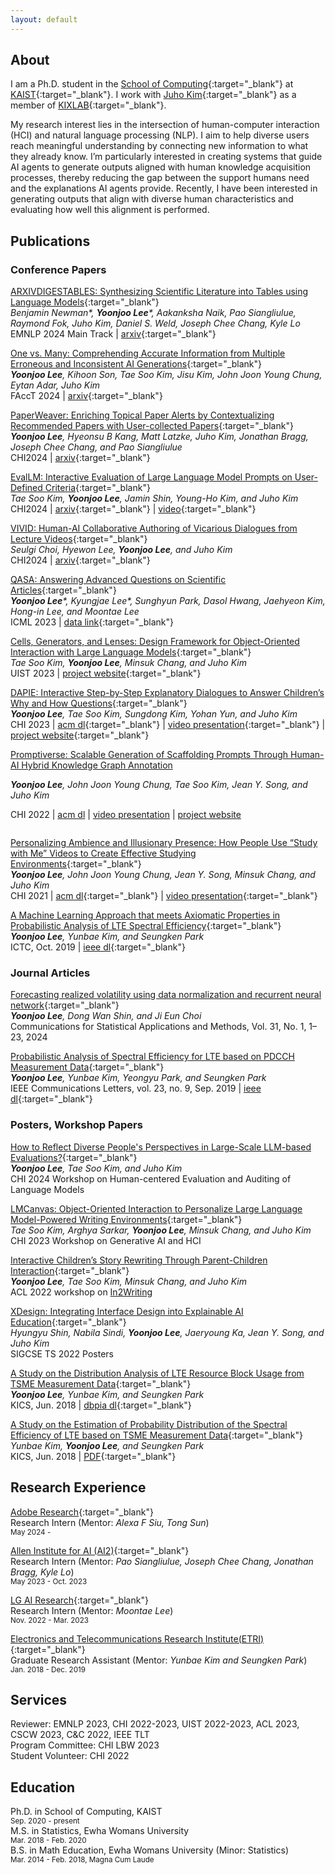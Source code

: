 ```yaml
---
layout: default
---
```


## About

I am a Ph.D. student in the [School of Computing](https://cs.kaist.ac.kr/){:target="_blank"} at [KAIST](https://www.kaist.ac.kr/){:target="_blank"}. I work with [Juho Kim](https://juhokim.com/){:target="_blank"} as a member of [KIXLAB](https://www.kixlab.org/){:target="_blank"}.

My research interest lies in the intersection of human-computer interaction (HCI) and natural language processing (NLP). I aim to help diverse users reach meaningful understanding by connecting new information to what they already know. I’m particularly interested in creating systems that guide AI agents to generate outputs aligned with human knowledge acquisition processes, thereby reducing the gap between the support humans need and the explanations AI agents provide. Recently, I have been interested in generating outputs that align with diverse human characteristics and evaluating how well this alignment is performed.

## Publications

### Conference Papers

[ARXIVDIGESTABLES: Synthesizing Scientific Literature into Tables using Language Models](https://yoonjoolee.com/assets/papers/ARXIVDIGESTABLES_EMNLP_2024.pdf){:target="_blank"}\
_Benjamin Newman\*, **Yoonjoo Lee**\*, Aakanksha Naik, Pao Siangliulue, Raymond Fok, Juho Kim, Daniel S. Weld, Joseph Chee Chang, Kyle Lo_\
EMNLP 2024 Main Track | [arxiv](https://arxiv.org/pdf/2410.22360){:target="_blank"}

[One vs. Many: Comprehending Accurate Information from Multiple Erroneous and Inconsistent AI Generations](https://arxiv.org/abs/2405.05581){:target="_blank"}\
_**Yoonjoo Lee**, Kihoon Son, Tae Soo Kim, Jisu Kim, John Joon Young Chung, Eytan Adar, Juho Kim_\
FAccT 2024 | [arxiv](https://arxiv.org/abs/2405.05581){:target="_blank"}

[PaperWeaver: Enriching Topical Paper Alerts by Contextualizing Recommended Papers with User-collected Papers](https://arxiv.org/pdf/2403.02939.pdf){:target="_blank"}  
_**Yoonjoo Lee**, Hyeonsu B Kang, Matt Latzke, Juho Kim, Jonathan Bragg, Joseph Chee Chang, and Pao Siangliulue_\
CHI2024 | [arxiv](https://arxiv.org/pdf/2403.02939.pdf){:target="_blank"}

[EvalLM: Interactive Evaluation of Large Language Model Prompts on User-Defined Criteria](https://arxiv.org/pdf/2309.13633.pdf){:target="_blank"}  
_Tae Soo Kim, **Yoonjoo Lee**, Jamin Shin, Young-Ho Kim, and Juho Kim_\
CHI2024 | [arxiv](https://arxiv.org/pdf/2309.13633.pdf){:target="_blank"} | [video](https://www.youtube.com/watch?v=7hvTnhiCO7Y){:target="_blank"}

[VIVID: Human-AI Collaborative Authoring of Vicarious Dialogues from Lecture Videos](https://arxiv.org/abs/2403.09168){:target="_blank"}\
_Seulgi Choi, Hyewon Lee, **Yoonjoo Lee**, and Juho Kim_\
CHI2024 | [arxiv](https://arxiv.org/pdf/2403.09168){:target="_blank"}

[QASA: Answering Advanced Questions on Scientific Articles](https://yoonjoolee.com/assets/papers/QASA_ICML2023.pdf){:target="_blank"}\
_**Yoonjoo Lee**\*, Kyungjae Lee\*, Sunghyun Park, Dasol Hwang, Jaehyeon Kim, Hong-in Lee, and Moontae Lee_\
ICML 2023 | [data link](https://github.com/lgresearch/QASA){:target="_blank"}

[Cells, Generators, and Lenses: Design Framework for Object-Oriented Interaction with Large Language Models](https://kixlab.github.io/website-files/2023/uist2023-llmobjects-paper.pdf){:target="_blank"}  
_Tae Soo Kim, **Yoonjoo Lee**, Minsuk Chang, and Juho Kim_\
UIST 2023 | [project website](https://llm-objects.kixlab.org/){:target="_blank"}

[DAPIE: Interactive Step-by-Step Explanatory Dialogues to Answer Children’s Why and How Questions](https://kixlab.github.io/website-files/2023/chi2023-childQA-paper.pdf){:target="_blank"}  
_**Yoonjoo Lee**, Tae Soo Kim, Sungdong Kim, Yohan Yun, and Juho Kim_\
CHI 2023 | [acm dl](https://dl.acm.org/doi/10.1145/3544548.3581369){:target="_blank"} | [video presentation](https://www.youtube.com/watch?v=nBdIhI66_vY){:target="_blank"} | [project website](https://dapie.kixlab.org/){:target="_blank"}


<div style="display: flex; flex-direction: row; gap: 12px;">
    <div>
        <a href="https://kixlab.github.io/website-files/2022/chi2022-promptiverse-paper.pdf" target="_blank">
            Promptiverse: Scalable Generation of Scaffolding Prompts Through Human-AI Hybrid Knowledge Graph Annotation
        </a>
        <p style="margin-bottom: 0px"><i><b>Yoonjoo Lee</b>, John Joon Young Chung, Tae Soo Kim, Jean Y. Song, and Juho Kim</i></p>
        <p>CHI 2022 | <a href="https://dl.acm.org/doi/abs/10.1145/3491102.3502087" target="_blank">acm dl</a> | <a href="https://www.youtube.com/watch?v=jvtsD73-Hqw" target="_blank">
            video presentation</a> | <a href="https://promptiverse.kixlab.org" target="_blank">
            project website</a></p>
    </div>
</div>

[Personalizing Ambience and Illusionary Presence: How People Use “Study with Me” Videos to Create Effective Studying Environments](https://kixlab.github.io/website-files/2021/chi2021-Studywithme-paper.pdf){:target="_blank"}  
_**Yoonjoo Lee**, John Joon Young Chung, Jean Y. Song, Minsuk Chang, and Juho Kim_\
CHI 2021 | [acm dl](https://dl.acm.org/doi/10.1145/3411764.3445222){:target="_blank"} | [video presentation](https://www.youtube.com/watch?v=jm8jTmhHbwI){:target="_blank"}

[A Machine Learning Approach that meets Axiomatic Properties in Probabilistic Analysis of LTE Spectral Efficiency](https://yoonjoolee.com/assets/papers/ICTC19_MLbasedSEAnalysis.pdf){:target="_blank"}  
_**Yoonjoo Lee**, Yunbae Kim, and Seungken Park_\
ICTC, Oct. 2019 | [ieee dl](https://ieeexplore.ieee.org/document/8939989){:target="_blank"}


### Journal Articles

[Forecasting realized volatility using data normalization and recurrent neural network](https://yoonjoolee.com/assets/papers/CSAM_RV_paper.pdf){:target="_blank"}  
_**Yoonjoo Lee**, Dong Wan Shin, and Ji Eun Choi_\
Communications for Statistical Applications and Methods, Vol. 31, No. 1, 1–23, 2024

[Probabilistic Analysis of Spectral Efficiency for LTE based on PDCCH Measurement Data](https://yoonjoolee.com/assets/papers/IEEE-AnalysisofSpectralEfficiency.pdf){:target="_blank"}  
_**Yoonjoo Lee**, Yunbae Kim, Yeongyu Park, and Seungken Park_\
IEEE Communications Letters, vol. 23, no. 9, Sep. 2019 | [ieee dl](https://ieeexplore.ieee.org/document/8750883){:target="_blank"}

### Posters, Workshop Papers

[How to Reflect Diverse People's Perspectives in Large-Scale LLM-based Evaluations?](https://heal-workshop.github.io/papers/34_how_to_reflect_diverse_people_.pdf){:target="_blank"}\
_**Yoonjoo Lee**, Tae Soo Kim, and Juho Kim_\
CHI 2024 Workshop on Human-centered Evaluation and Auditing of Language Models

[LMCanvas: Object-Oriented Interaction to Personalize Large Language Model-Powered Writing Environments](https://kixlab.github.io/website-files/2023/chi2023-workshop-lmcanvas-paper.pdf){:target="_blank"}  
_Tae Soo Kim, Arghya Sarkar, **Yoonjoo Lee**, Minsuk Chang, and Juho Kim_\
CHI 2023 Workshop on Generative AI and HCI

[Interactive Children’s Story Rewriting Through Parent-Children Interaction](https://kixlab.github.io/website-files/2022/acl2022-workshop-childrenstory-paper.pdf){:target="_blank"}  
_**Yoonjoo Lee**, Tae Soo Kim, Minsuk Chang, and Juho Kim_\
ACL 2022 workshop on [In2Writing](https://in2writing.glitch.me/)

[XDesign: Integrating Interface Design into Explainable AI Education](https://kixlab.github.io/website-files/2022/sigcse2022-poster-XDesign-paper.pdf){:target="_blank"}  
_Hyungyu Shin, Nabila Sindi, **Yoonjoo Lee**, Jaeryoung Ka, Jean Y. Song, and Juho Kim_\
SIGCSE TS 2022 Posters 

[A Study on the Distribution Analysis of LTE Resource Block Usage from TSME Measurement Data](https://yoonjoolee.com/assets/papers/KICS18_RBUsageAnalysis.pdf){:target="_blank"}  
_**Yoonjoo Lee**, Yunbae Kim, and Seungken Park_\
KICS, Jun. 2018 | [dbpia dl](http://www.dbpia.co.kr/journal/articleDetail?nodeId=NODE07512759&language=ko_KR){:target="_blank"}

[A Study on the Estimation of Probability Distribution of the Spectral Efficiency of LTE based on TSME Measurement Data](https://yoonjoolee.com/assets/papers/KICS18_SpectralEfficiencyAnalysis.pdf){:target="_blank"}  
_Yunbae Kim, **Yoonjoo Lee**, and Seungken Park_\
KICS, Jun. 2018 | [PDF](http://www.dbpia.co.kr/journal/articleDetail?nodeId=NODE07512760){:target="_blank"}

## Research Experience
[Adobe Research](https://research.adobe.com/){:target="_blank"}  
Research Intern (Mentor: _Alexa F Siu, Tong Sun_)\
<sup>May 2024 - </sup>

[Allen Institute for AI (AI2)](https://allenai.org/){:target="_blank"}  
Research Intern (Mentor: _Pao Siangliulue, Joseph Chee Chang, Jonathan Bragg, Kyle Lo_)\
<sup>May 2023 - Oct. 2023</sup>

[LG AI Research](https://www.lgresearch.ai/){:target="_blank"}  
Research Intern (Mentor: _Moontae Lee_)\
<sup>Nov. 2022 - Mar. 2023</sup>

[Electronics and Telecommunications Research Institute(ETRI)](https://www.etri.re.kr/eng/main/main.etri){:target="_blank"}  
Graduate Research Assistant (Mentor: _Yunbae Kim and Seungken Park_)\
<sup>Jan. 2018 - Dec. 2019</sup>

## Services
Reviewer: EMNLP 2023, CHI 2022-2023, UIST 2022-2023, ACL 2023, CSCW 2023, C&C 2022, IEEE TLT\
Program Committee: CHI LBW 2023\
Student Volunteer: CHI 2022

## Education
Ph.D. in School of Computing, KAIST\
<sup>Sep. 2020 - present</sup>\
M.S. in Statistics, Ewha Womans University\
<sup>Mar. 2018 - Feb. 2020</sup>\
B.S. in Math Education, Ewha Womans University (Minor: Statistics)\
<sup>Mar. 2014 - Feb. 2018, Magna Cum Laude</sup>
